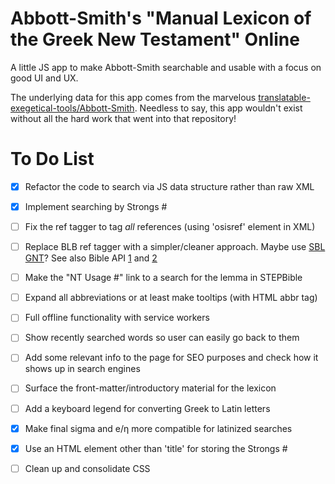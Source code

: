 # Abbott-Smith's "Manual Lexicon of the Greek New Testament" Online
A little JS app to make Abbott-Smith searchable and usable with a focus on good UI and UX.  

The underlying data for this app comes from the marvelous [translatable-exegetical-tools/Abbott-Smith](https://github.com/translatable-exegetical-tools/Abbott-Smith). Needless to say, this app wouldn't exist without all the hard work that went into that repository! 

# To Do List
- [x] Refactor the code to search via JS data structure rather than raw XML
- [x] Implement searching by Strongs #
- [ ] Fix the ref tagger to tag _all_ references (using 'osisref' element in XML)
- [ ] Replace BLB ref tagger with a simpler/cleaner approach. Maybe use [SBL GNT](https://github.com/LogosBible/SBLGNT/tree/master/data/sblgnt/xml)? See also Bible API [1](https://bible.helloao.org/docs/guide/making-requests.html) and [2](https://fetch.bible/access/client/)
- [ ] Make the "NT Usage #" link to a search for the lemma in STEPBible
- [ ] Expand all abbreviations or at least make tooltips (with HTML abbr tag) 
- [ ] Full offline functionality with service workers
- [ ] Show recently searched words so user can easily go back to them
- [ ] Add some relevant info to the page for SEO purposes and check how it shows up in search engines
- [ ] Surface the front-matter/introductory material for the lexicon
- [ ] Add a keyboard legend for converting Greek to Latin letters
- [x] Make final sigma and e/η more compatible for latinized searches
- [x] Use an HTML element other than 'title' for storing the Strongs #
- [ ] Clean up and consolidate CSS


